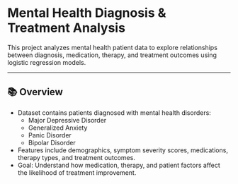 # Mental Health Diagnosis & Treatment Analysis

This project analyzes mental health patient data to explore relationships between diagnosis, medication, therapy, and treatment outcomes using logistic regression models.

---

## 📚 Overview

- Dataset contains patients diagnosed with mental health disorders:
  - Major Depressive Disorder
  - Generalized Anxiety
  - Panic Disorder
  - Bipolar Disorder
- Features include demographics, symptom severity scores, medications, therapy types, and treatment outcomes.
- Goal: Understand how medication, therapy, and patient factors affect the likelihood of treatment improvement.
